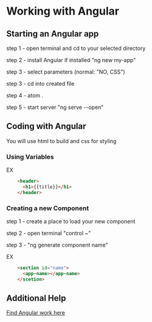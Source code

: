 # Working with Angular

## Starting an Angular app

step 1 - open terminal and cd to your selected directory

step 2 - install Angular if installed "ng new my-app"

step 3 - select parameters (normal: "NO, CSS")

step 3 - cd into created file

step 4 - atom .

step 5 - start server "ng serve --open"

## Coding with Angular

You will use html to build and css for styling

### Using Variables

EX
```html
    <header>
      <h1>{{title}}</h1>
    </header>
```

### Creating a new Component

step 1 - create a place to load your new component

step 2 - open terminal "control ~"

step 3 - "ng generate component name"

EX  
```html
    <section id="name">
      <app-name></app-name>
    </scetion>
```


## Additional Help

[Find Angular work here](Angular)
